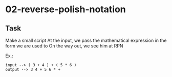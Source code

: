 # 02-reverse-polish-notation

## Task

Make a small script
At the input, we pass the mathematical expression in the form we are used to
On the way out, we see him at RPN

Ex.:

```
input --> ( 3 + 4 ) + ( 5 * 6 )
output --> 3 4 + 5 6 * +
```
